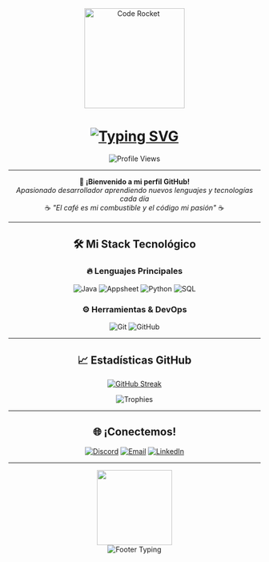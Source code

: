 <div align="center">
  
<!-- Encabezado con efecto neón -->
<div align="center">
  <img src="https://media.giphy.com/media/qJzZ4APiDZQuJDY7vh/giphy.gif" width="200" alt="Code Rocket">
  <h1 align="center">
    <a href="https://git.io/typing-svg">
      <img src="https://readme-typing-svg.herokuapp.com?font=Space+Mono&weight=600&size=35&duration=4000&pause=1000&color=8A2BE2&center=true&vCenter=true&width=600&height=70&lines=¡Hola+%f0%9f%91%8b,+Soy+Sr+Ren!;Full+Stack+Developer+%f0%9f%92%bb;Aprendiz+eterno+%f0%9f%93%9a;Amante+del+c%C3%B3digo+%f0%9f%92%9c" alt="Typing SVG">
    </a>
  </h1>
  <img src="https://komarev.com/ghpvc/?username=SrRen&style=flat-square&color=blueviolet" alt="Profile Views"/>
</div>

---

<!-- Descripción -->
<div align="center">
  
  🌟 **¡Bienvenido a mi perfil GitHub!**  
  *Apasionado desarrollador aprendiendo nuevos lenguajes y tecnologías cada día*  
  ☕ *"El café es mi combustible y el código mi pasión"* ☕
</div>

---

<!-- Sección de habilidades con iconos -->
## 🛠️ Mi Stack Tecnológico

<div align="center">
  
  ### 🔥 **Lenguajes Principales**
  
  ![Java](https://img.shields.io/badge/Java-%23ED8B00.svg?style=for-the-badge&logo=java&logoColor=white)
  ![Appsheet](https://img.shields.io/badge/Appshet-%23777BB4.svg?style=for-the-badge&logo=php&logoColor=white)
  ![Python](https://img.shields.io/badge/Python-3670A0?style=for-the-badge&logo=python&logoColor=ffdd54)
  ![SQL](https://img.shields.io/badge/SQL-3670A0?style=for-the-badge&logo=python&logoColor=23bac4)
  
  ### ⚙️ **Herramientas & DevOps**
  
  ![Git](https://img.shields.io/badge/Git-%23F05033.svg?style=for-the-badge&logo=git&logoColor=white)
  ![GitHub](https://img.shields.io/badge/GitHub-%23121011.svg?style=for-the-badge&logo=github&logoColor=white)
  
</div>

---

<!-- Estadísticas GitHub -->
## 📈 Estadísticas GitHub

<div align="center">
  
  [![GitHub Streak](https://github-readme-streak-stats.herokuapp.com?user=SrRen&theme=tokyonight&hide_border=true&border_radius=15)](https://git.io/streak-stats)
  
  <img src="https://github-profile-trophy.vercel.app/?username=SrRen&theme=dracula&margin-w=15&row=2&column=4" alt="Trophies">
  
</div>

---

<!-- Sección de contacto -->
## 🌐 ¡Conectemos!

<div align="center">
  
  [![Discord](https://img.shields.io/badge/Discord-%235865F2.svg?style=for-the-badge&logo=discord&logoColor=white)](https://discord.gg/TekNUdQWuS)
  [![Email](https://img.shields.io/badge/Email-D14836?style=for-the-badge&logo=gmail&logoColor=white)](mailto:tuemail@example.com)
  [![LinkedIn](https://img.shields.io/badge/LinkedIn-%230077B5.svg?style=for-the-badge&logo=linkedin&logoColor=white)](https://linkedin.com/in/tuperfil)
  
</div>

---

<!-- Footer -->
<div align="center">
  <img src="https://media.giphy.com/media/KzJkzjggfGN5Py6nkT/giphy.gif" width="150">
  <br>
  <img src="https://readme-typing-svg.herokuapp.com?font=Roboto+Condensed&size=18&pause=1000&color=8A2BE2&center=true&vCenter=true&width=500&lines=¡Gracias+por+visitar+mi+perfil!;¡Si+te+gusta+lo+que+ves%2C+dale+una+%e2%ad%90!;¡Feliz+coding+%f0%9f%98%84!" alt="Footer Typing">
</div>

</div>
